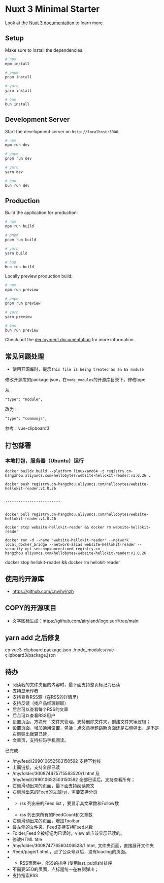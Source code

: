 # Nuxt 3 Minimal Starter

Look at the [Nuxt 3 documentation](https://nuxt.com/docs/getting-started/introduction) to learn more.

## Setup

Make sure to install the dependencies:

```bash
# npm
npm install

# pnpm
pnpm install

# yarn
yarn install

# bun
bun install
```

## Development Server

Start the development server on `http://localhost:3000`:

```bash
# npm
npm run dev

# pnpm
pnpm run dev

# yarn
yarn dev

# bun
bun run dev
```

## Production

Build the application for production:

```bash
# npm
npm run build

# pnpm
pnpm run build

# yarn
yarn build

# bun
bun run build
```

Locally preview production build:

```bash
# npm
npm run preview

# pnpm
pnpm run preview

# yarn
yarn preview

# bun
bun run preview
```

Check out the [deployment documentation](https://nuxt.com/docs/getting-started/deployment) for more information.

## 常见问题处理

- 使用开源库时，提示`This file is being treated as an ES module`

修改开源库的package.json，在`node_modules`的开源库目录下。修改type


从

```
"type": "module",
```

改为：

```
"type": "commonjs",
```

参考：vue-clipboard3


## 打包部署

### 本地打包，服务器（Ubuntu）运行

```
docker buildx build --platform linux/amd64 -t registry.cn-hangzhou.aliyuncs.com/hellobytes/website-hellokit-reader:v1.0.26 .

docker push registry.cn-hangzhou.aliyuncs.com/hellobytes/website-hellokit-reader:v1.0.26


-------------------------


docker pull registry.cn-hangzhou.aliyuncs.com/hellobytes/website-hellokit-reader:v1.0.26

docker stop website-hellokit-reader && docker rm website-hellokit-reader

docker run -d --name "website-hellokit-reader" --network local_docker_bridge --network-alias website-hellokit-reader --security-opt seccomp=unconfined registry.cn-hangzhou.aliyuncs.com/hellobytes/website-hellokit-reader:v1.0.26
```

docker stop hellokit-reader && docker rm hellokit-reader



## 使用的开源库

- https://github.com/cnwhy/nzh

## COPY的开源项目

- 文字图标生成：https://github.com/airyland/logo.surf/tree/main

## yarn add 之后修复

cp vue3-clipboard.package.json ./node_modules/vue-clipboard3/package.json


## 待办

- 阅读我的文件夹里的内容时，最下面支持整页标记为已读
- 支持显示作者
- 支持查看RSS源（在RSS的详情里）
- 支持反馈（找产品经理聊聊）
- 后台可以查看每个RSS的文章
- 后台可以查看RSS用户
- 设置页面，方块有：文件夹管理，支持删除文件夹，创建文件夹等逻辑；
- 设置页面，增加通用设置，包括：点文章标题跳新页面还是右侧弹出，是不是右侧弹出就算已读，
- 文章页，支持扫码手机阅读。



已完成

- /my/feed/299010652503150592 支持下划线
- 上面链接，支持全部已读
- /my/folder/300874475715563520/1.html 及  /my/feed/299010652503150592 全部已读后，支持查看所有；
- 右侧滑动出来的页面，最下面支持阅读原文
- 右侧滑出来的Feed的文章list，需要支持分页
- + rss 列出来的Feed list ，要显示其文章数和Follow数
- + rss 列出来所有的FeedCount和文章数
- 右侧滑动出来的页面，增加Toolbar
- 最左侧的文件夹，Feed支持支持Feed总数
- Folder,Feed全被标记为已读时，view all应该显示已读的。
- 修改HTML title
- /my/folder/300874776560406528/1.html, 文件夹页面，直接展开文件夹
- /feed/page/1.html ，点了公众号以后，没有loading的页面。
- + RSS页面中，RSS的排序 (使用last_publish)排序
- 不需要SEO的页面，点标题统一在右侧弹出；
- 支持搜索RSS